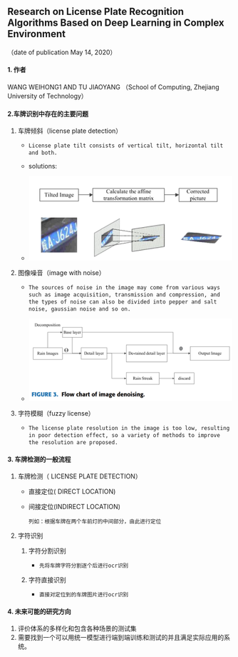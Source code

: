## Research on License Plate Recognition Algorithms Based on Deep Learning in Complex Environment

（date of publication May 14, 2020）

#### 1. 作者

WANG WEIHONG1 AND TU JIAOYANG （School of Computing, Zhejiang University of Technology）



#### 2.车牌识别中存在的主要问题

1. 车牌倾斜（license plate detection）

   - ```
     License plate tilt consists of vertical tilt, horizontal tilt and both.
     ```

   - solutions:

   - ![image-20230205132422027](image\image-20230205132422027.png)

2. 图像噪音（image with noise）

   - ```
     The sources of noise in the image may come from various ways such as image acquisition, transmission and compression, and the types of noise can also be divided into pepper and salt noise, gaussian noise and so on.
     ```

   - ![image-20230205132515146](image\image-20230205132515146.png)

3. 字符模糊（fuzzy license）

   - ```
     The license plate resolution in the image is too low, resulting in poor detection effect, so a variety of methods to improve the resolution are proposed.
     ```

   

#### 3. 车牌检测的一般流程

1. 车牌检测（ LICENSE PLATE DETECTION）

   - 直接定位( DIRECT LOCATION)

   - 间接定位(INDIRECT LOCATION)

     ```
     列如：根据车牌在两个车前灯的中间部分，由此进行定位
     ```

2. 字符识别

   1. 字符分割识别

      - ```
        先将车牌字符分割逐个后进行ocr识别
        ```

   2. 字符直接识别

      - ```
        直接对定位到的车牌图片进行ocr识别
        ```




#### 4. 未来可能的研究方向

1. 评价体系的多样化和包含各种场景的测试集
2. 需要找到一个可以用统一模型进行端到端训练和测试的并且满足实际应用的系统。

